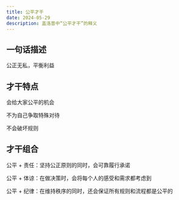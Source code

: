 ```yaml
---
title: 公平才干
date: 2024-05-29
description: 盖洛普中“公平才干”的释义
---
```


## 一句话描述

公正无私，平衡利益

## 才干特点

会给大家公平的机会

不为自己争取特殊对待

不会破坏规则

## 才干组合

公平 + 责任：坚持公正原则的同时，会可靠履行承诺

公平 + 体谅：在做决策时，会将每个人的感受和需求都考虑到

公平 + 纪律：在维持秩序的同时，还会保证所有规则和流程都是公平的